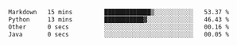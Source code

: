 <!--START_SECTION:waka-->

```txt
Markdown   15 mins         █████████████▒░░░░░░░░░░░   53.37 %
Python     13 mins         ███████████▓░░░░░░░░░░░░░   46.43 %
Other      0 secs          ░░░░░░░░░░░░░░░░░░░░░░░░░   00.16 %
Java       0 secs          ░░░░░░░░░░░░░░░░░░░░░░░░░   00.05 %
```

<!--END_SECTION:waka-->
